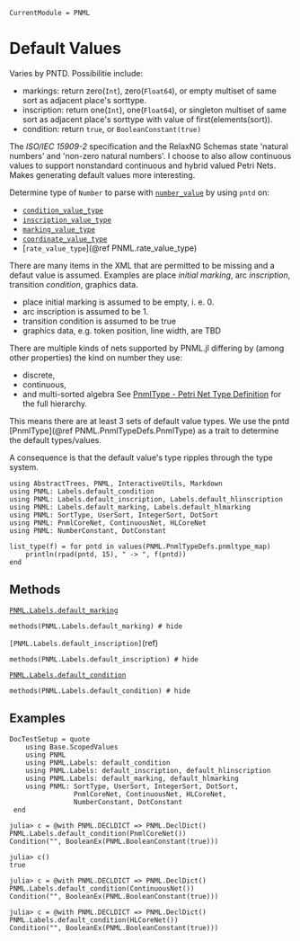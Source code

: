```@meta
CurrentModule = PNML
```

# Default Values
Varies by PNTD. Possibilitie include:
  - markings: return zero(`Int`), zero(`Float64`), or empty multiset of same sort as adjacent place's sorttype.
  - inscription: return one(`Int`), one(`Float64`), or singleton multiset of same sort as adjacent place's sorttype with value of first(elements(sort)).
  - condition: return `true`, or `BooleanConstant(true)`

The _ISO/IEC 15909-2_ specification and the RelaxNG Schemas state 'natural numbers' and 'non-zero natural numbers'. I choose to also allow continuous values to support nonstandard continuous and hybrid valued Petri Nets. Makes generating default values more interesting.

Determine type of `Number` to parse with [`number_value`](@ref) by using `pntd` on:
  - [`condition_value_type`](@ref)
  - [`inscription_value_type`](@ref)
  - [`marking_value_type`](@ref)
  - [`coordinate_value_type`](@ref)
  - [`rate_value_type`](@ref PNML.rate_value_type)


There are many items in the XML that are permitted to be missing and a defaut value is assumed.
Examples are place _initial marking_, arc _inscription_, transition _condition_, graphics data.

  - place initial marking is assumed to be empty, i. e. 0.
  - arc inscription is assumed to be 1.
  - transition condition is assumed to be true
  - graphics data, e.g. token position, line width, are TBD


There are multiple kinds of nets supported by PNML.jl differing by (among other properties)
the kind on number they use:
  - discrete,
  - continuous,
  - and multi-sorted algebra
See [PnmlType - Petri Net Type Definition](@ref) for the full hierarchy.

This means there are at least 3 sets of default value types.
We use the pntd [PnmlType](@ref PNML.PnmlTypeDefs.PnmlType) as a trait to determine the default types/values.

A consequence is that the default value's type ripples through the type system.

```@setup methods
using AbstractTrees, PNML, InteractiveUtils, Markdown
using PNML: Labels.default_condition
using PNML: Labels.default_inscription, Labels.default_hlinscription
using PNML: Labels.default_marking, Labels.default_hlmarking
using PNML: SortType, UserSort, IntegerSort, DotSort
using PNML: PnmlCoreNet, ContinuousNet, HLCoreNet
using PNML: NumberConstant, DotConstant

list_type(f) = for pntd in values(PNML.PnmlTypeDefs.pnmltype_map)
    println(rpad(pntd, 15), " -> ", f(pntd))
end
```

## Methods

[`PNML.Labels.default_marking`](@ref)

```@example methods
methods(PNML.Labels.default_marking) # hide
```

`[PNML.Labels.default_inscription]`(ref)

```@example methods
methods(PNML.Labels.default_inscription) # hide
```

[`PNML.Labels.default_condition`](@ref)

```@example methods
methods(PNML.Labels.default_condition) # hide
```

## Examples
```@meta
DocTestSetup = quote
    using Base.ScopedValues
    using PNML
    using PNML.Labels: default_condition
    using PNML.Labels: default_inscription, default_hlinscription
    using PNML.Labels: default_marking, default_hlmarking
    using PNML: SortType, UserSort, IntegerSort, DotSort,
                PnmlCoreNet, ContinuousNet, HLCoreNet,
                NumberConstant, DotConstant
 end
```

```jldoctest
julia> c = @with PNML.DECLDICT => PNML.DeclDict() PNML.Labels.default_condition(PnmlCoreNet())
Condition("", BooleanEx(PNML.BooleanConstant(true)))

julia> c()
true

julia> c = @with PNML.DECLDICT => PNML.DeclDict() PNML.Labels.default_condition(ContinuousNet())
Condition("", BooleanEx(PNML.BooleanConstant(true)))

julia> c = @with PNML.DECLDICT => PNML.DeclDict() PNML.Labels.default_condition(HLCoreNet())
Condition("", BooleanEx(PNML.BooleanConstant(true)))
```

